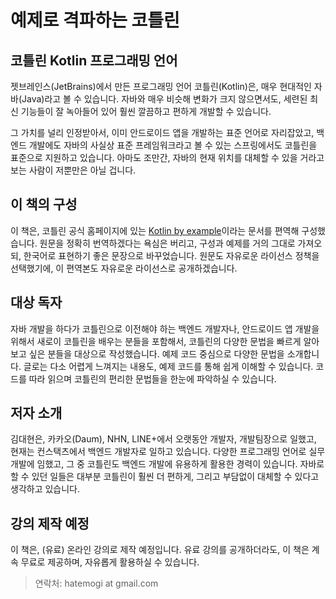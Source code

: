 # 예제로 격파하는 코틀린

## 코틀린 Kotlin 프로그래밍 언어

젯브레인스(JetBrains)에서 만든 프로그래밍 언어 코틀린(Kotlin)은, 매우 현대적인 자바(Java)라고 볼 수 있습니다. 자바와 매우 비슷해 변화가 크지 않으면서도, 세련된 최신 기능들이 잘 녹아들어 있어 훨씬 깔끔하고 편하게 개발할 수 있습니다.

그 가치를 널리 인정받아서, 이미 안드로이드 앱을 개발하는 표준 언어로 자리잡았고, 백엔드 개발에도 자바의 사실상 표준 프레임워크라고 볼 수 있는 스프링에서도 코틀린을 표준으로 지원하고 있습니다. 아마도 조만간, 자바의 현재 위치를 대체할 수 있을 거라고 보는 사람이 저뿐만은 아닐 겁니다.

## 이 책의 구성

이 책은, 코틀린 공식 홈페이지에 있는 [Kotlin by example](https://play.kotlinlang.org/byExample/overview)이라는 문서를 편역해 구성했습니다. 원문을 정확히 번역하겠다는 욕심은 버리고, 구성과 예제를 거의 그대로 가져오되, 한국어로 표현하기 좋은 문장으로 바꾸었습니다. 원문도 자유로운 라이선스 정책을 선택했기에, 이 편역본도 자유로운 라이선스로 공개하겠습니다.

## 대상 독자

자바 개발을 하다가 코틀린으로 이전해야 하는 백엔드 개발자나, 안드로이드 앱 개발을 위해서 새로이 코틀린을 배우는 분들을 포함해서, 코틀린의 다양한 문법을 빠르게 알아보고 싶은 분들을 대상으로 작성했습니다. 예제 코드  중심으로 다양한 문법을 소개합니다. 글로는 다소 어렵게 느껴지는 내용도, 예제 코드를 통해 쉽게 이해할 수 있습니다. 코드를 따라 읽으며 코틀린의 편리한 문법들을 한눈에 파악하실 수 있습니다.

## 저자 소개

김대현은, 카카오(Daum), NHN, LINE+에서 오랫동안 개발자, 개발팀장으로 일했고, 현재는 컨스택츠에서 백엔드 개발자로 일하고 있습니다. 다양한 프로그래밍 언어로 실무 개발에 임했고, 그 중 코틀린도 백엔드 개발에 유용하게 활용한 경력이 있습니다. 자바로 할 수 있던 일들은 대부분 코틀린이 훨씬 더 편하게, 그리고 부담없이 대체할 수 있다고 생각하고 있습니다.

## 강의 제작 예정

이 책은, (유료) 온라인 강의로 제작 예정입니다. 유료 강의를 공개하더라도, 이 책은 계속 무료로 제공하며, 자유롭게 활용하실 수 있습니다.

> 연락처: hatemogi at gmail.com